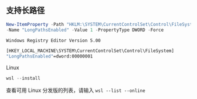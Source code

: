 ## 支持长路径

```powershell
New-ItemProperty -Path "HKLM:\SYSTEM\CurrentControlSet\Control\FileSystem" `
-Name "LongPathsEnabled" -Value 1 -PropertyType DWORD -Force
```



```cmd
Windows Registry Editor Version 5.00

[HKEY_LOCAL_MACHINE\SYSTEM\CurrentControlSet\Control\FileSystem]
"LongPathsEnabled"=dword:00000001
```



Linux 

```powershell
wsl --install
```

查看可用 Linux 分发版的列表，请输入 `wsl --list --online`
